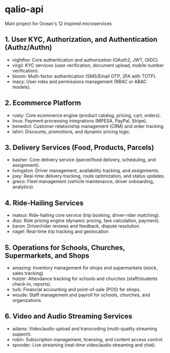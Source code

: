 # qalio-api

Main project for Ocean's 12 inspired microservices

## 1. User KYC, Authorization, and Authentication (Authz/Authn)

- nightfox: Core authentication and authorization (OAuth2, JWT, OIDC).
- virgil: KYC services (user verification, document upload, mobile number verification).
- bloom: Multi-factor authentication (SMS/Email OTP, 2FA with TOTP).
- macy: User roles and permissions management (RBAC or ABAC models).

## 2. Ecommerce Platform

- rusty: Core ecommerce engine (product catalog, pricing, cart, orders).
- linus: Payment processing integrations (MPESA, PayPal, Stripe).
- benedict: Customer relationship management (CRM) and order tracking.
- lahiri: Discounts, promotions, and dynamic pricing logic.

## 3. Delivery Services (Food, Products, Parcels)

- basher: Core delivery service (parcel/food delivery, scheduling, and assignment).
- livingston: Driver management, availability tracking, and assignments.
- joey: Real-time delivery tracking, route optimization, and status updates.
- greco: Fleet management (vehicle maintenance, driver onboarding, analytics).

## 4. Ride-Hailing Services

- matsui: Ride-hailing core service (trip booking, driver-rider matching).
- diaz: Ride pricing engine (dynamic pricing, fare calculation, payment).
- baron: Driver/rider reviews and feedback, dispute resolution.
- nagel: Real-time trip tracking and geolocation.

## 5. Operations for Schools, Churches, Supermarkets, and Shops

- amazing: Inventory management for shops and supermarkets (stock, sales tracking).
- holzer: Attendance tracking for schools and churches (staff/students check-in, reports).
- turk: Financial accounting and point-of-sale (POS) for shops.
- woude: Staff management and payroll for schools, churches, and organizations.

## 6. Video and Audio Streaming Services

- adams: Video/audio upload and transcoding (multi-quality streaming support).
- robin: Subscription management, licensing, and content access control.
- sponder: Live streaming (real-time video/audio streaming and chat).
